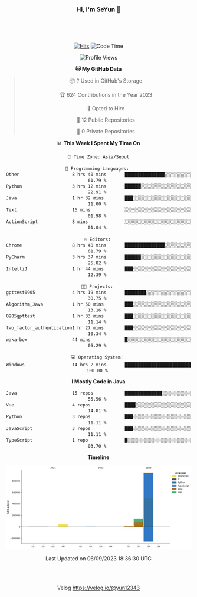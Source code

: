 


<!--
**ParkSeYun98/ParkSeYun98** is a ✨ _special_ ✨ repository because its `README.md` (this file) appears on your GitHub profile.

Here are some ideas to get you started:

- 🔭 I’m currently working on ...
- 🌱 I’m currently learning ...
- 👯 I’m looking to collaborate on ...
- 🤔 I’m looking for help with ...
- 💬 Ask me about ...
- 📫 How to reach me: ...
- 😄 Pronouns: ...
- ⚡ Fun fact: ...
-->



<div align="center">
  
  ### Hi, I'm SeYun 👋

<br /><br /><br />

  [![Hits](https://hits.seeyoufarm.com/api/count/incr/badge.svg?url=https%3A%2F%2Fgithub.com%2FParkSeYun98&count_bg=%23F9C5EF&title_bg=%23FDA4D6&icon=&icon_color=%23FFFFFF&title=Hits%21&edge_flat=false)](https://hits.seeyoufarm.com)
    <!--START_SECTION:waka-->
![Code Time](http://img.shields.io/badge/Code%20Time-422%20hrs%2041%20mins-blue)

![Profile Views](http://img.shields.io/badge/Profile%20Views-56-blue)

**🐱 My GitHub Data** 

> 📦 ? Used in GitHub's Storage 
 > 
> 🏆 624 Contributions in the Year 2023
 > 
> 💼 Opted to Hire
 > 
> 📜 12 Public Repositories 
 > 
> 🔑 0 Private Repositories 
 > 

📊 **This Week I Spent My Time On** 

```text
🕑︎ Time Zone: Asia/Seoul

💬 Programming Languages: 
Other                    8 hrs 40 mins       ███████████████░░░░░░░░░░   61.79 % 
Python                   3 hrs 12 mins       ██████░░░░░░░░░░░░░░░░░░░   22.91 % 
Java                     1 hr 32 mins        ███░░░░░░░░░░░░░░░░░░░░░░   11.00 % 
Text                     16 mins             ░░░░░░░░░░░░░░░░░░░░░░░░░   01.98 % 
ActionScript             8 mins              ░░░░░░░░░░░░░░░░░░░░░░░░░   01.04 % 

🔥 Editors: 
Chrome                   8 hrs 40 mins       ███████████████░░░░░░░░░░   61.79 % 
PyCharm                  3 hrs 37 mins       ██████░░░░░░░░░░░░░░░░░░░   25.82 % 
IntelliJ                 1 hr 44 mins        ███░░░░░░░░░░░░░░░░░░░░░░   12.39 % 

🐱‍💻 Projects: 
gpttest0905              4 hrs 19 mins       ████████░░░░░░░░░░░░░░░░░   30.75 % 
Algorithm_Java           1 hr 50 mins        ███░░░░░░░░░░░░░░░░░░░░░░   13.16 % 
0905gpttest              1 hr 33 mins        ███░░░░░░░░░░░░░░░░░░░░░░   11.14 % 
two_factor_authentication1 hr 27 mins        ███░░░░░░░░░░░░░░░░░░░░░░   10.34 % 
waka-box                 44 mins             █░░░░░░░░░░░░░░░░░░░░░░░░   05.29 % 

💻 Operating System: 
Windows                  14 hrs 2 mins       █████████████████████████   100.00 % 
```

**I Mostly Code in Java** 

```text
Java                     15 repos            ██████████████░░░░░░░░░░░   55.56 % 
Vue                      4 repos             ████░░░░░░░░░░░░░░░░░░░░░   14.81 % 
Python                   3 repos             ███░░░░░░░░░░░░░░░░░░░░░░   11.11 % 
JavaScript               3 repos             ███░░░░░░░░░░░░░░░░░░░░░░   11.11 % 
TypeScript               1 repo              █░░░░░░░░░░░░░░░░░░░░░░░░   03.70 % 
```



**Timeline**

![Lines of Code chart](https://raw.githubusercontent.com/ParkSeYun98/ParkSeYun98/master/assets/bar_graph.png)


 Last Updated on 06/09/2023 18:36:30 UTC
<!--END_SECTION:waka-->

  <br/><br />
  
  Velog
  https://velog.io/@yun12343
  <br/><br />
</div>
